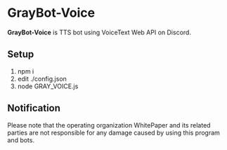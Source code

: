 # GrayBot-Voice

**GrayBot-Voice** is TTS bot using VoiceText Web API on Discord.

## Setup

1. npm i
2. edit ./config.json
3. node GRAY_VOICE.js

## Notification
Please note that the operating organization WhitePaper and its related parties are not responsible for any damage caused by using this program and bots.
 
